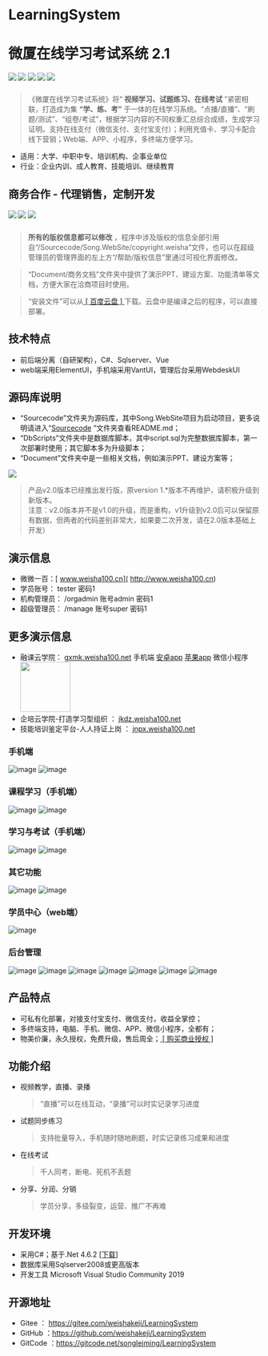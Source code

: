 ﻿# LearningSystem
# 微厦在线学习考试系统 2.1
##### [![](https://img.shields.io/badge/-%E5%AE%98%E6%96%B9%E7%BD%91%E7%AB%99-blue)](http://www.weishakeji.net) [![](https://img.shields.io/badge/help-%E5%9C%A8%E7%BA%BF%E5%B8%AE%E5%8A%A9-orange)](http://www.weisha100.net/) [![](https://img.shields.io/badge/upgrade-%E5%8D%87%E7%BA%A7%E6%97%A5%E5%BF%97-green)](http://www.weishakeji.net/download.html)  [![](https://img.shields.io/badge/QQ%E7%BE%A4-10237400-brightgreen)](https://qm.qq.com/cgi-bin/qm/qr?k=lL7qjJPXlfMnxo4cOd2xr-OMe-_4u8hW&jump_from=webapi&authKey=4vWIzSa9ceJ0Cn6/cDKp08SuOxv4xfGDfMn1ZI//1XG+p5nzeqW9v/PUVdI9gEh+)  [![](https://img.shields.io/badge/%E7%94%B5%E8%AF%9D-400%206015%20615-lightgrey)]()

>《微厦在线学习考试系统》将“ **视频学习、试题练习、在线考试** ”紧密相联，打造成为集 **“学、练、考”** 于一体的在线学习系统。“点播/直播”、“刷题/测试”、“组卷/考试”，根据学习内容的不同权重汇总综合成绩，生成学习证明。支持在线支付（微信支付、支付宝支付）；利用充值卡、学习卡配合线下营销；Web端、APP、小程序，多终端方便学习。

* 适用：大学、中职中专、培训机构、企事业单位
* 行业：企业内训、成人教育、技能培训、继续教育

## 商务合作 - 代理销售，定制开发
##### [![](https://img.shields.io/badge/down-%E5%AE%89%E8%A3%85%E6%96%87%E4%BB%B6-blue)](https://pan.baidu.com/s/1koQyvnb0YEutlQomjAwIjg) [![](https://img.shields.io/badge/doc-%E9%A1%B9%E7%9B%AE%E6%96%87%E6%A1%A3-yellow)](https://gitee.com/weishakeji/LearningSystem/tree/master/Document)  [![](https://img.shields.io/badge/QQ-19303340-green)](tencent://AddContact/fromId=45&fromSubId=1&subcmd=all&uin=19303340)

>  **所有的版权信息都可以修改** ，程序中涉及版权的信息全部引用自“/Sourcecode/Song.WebSite/copyright.weisha”文件，也可以在超级管理员的管理界面的左上方“/帮助/版权信息”里通过可视化界面修改。

> “Document/商务文档”文件夹中提供了演示PPT、建设方案、功能清单等文档，方便大家在洽商项目时使用。

> “安装文件”可以从<a href="http://pan.baidu.com/s/1bppzM15" target="_blank" size=12> [ 百度云盘 ] </a>下载。云盘中是编译之后的程序，可以直接部署。

## 技术特点
 * 前后端分离（自研架构），C#、Sqlserver、Vue
 * web端采用ElementUI，手机端采用VantUI，管理后台采用WebdeskUI

## 源码库说明
 * “Sourcecode”文件夹为源码库，其中Song.WebSite项目为启动项目，更多说明请进入“[Sourcecode](https://gitee.com/weishakeji/LearningSystem/tree/master/Sourcecode) ”文件夹查看README.md；
 * “DbScripts”文件夹中是数据库脚本，其中script.sql为完整数据库脚本，第一次部署时使用；其它脚本多为升级脚本；
 * “Document”文件夹中是一些相关文档，例如演示PPT、建设方案等；

![](https://img.shields.io/badge/version-%E9%87%8D%E8%A6%81%E6%8F%90%E7%A4%BA-red)

>产品v2.0版本已经推出发行版，原version 1.*版本不再维护，请积极升级到新版本。
<br/>注意：v2.0版本并不是v1.0的升级，而是重构，v1升级到v2.0后可以保留原有数据，但两者的代码差别非常大，如果要二次开发，请在2.0版本基础上开发）

## 演示信息
 * 微微一百：[ www.weisha100.cn]( http://www.weisha100.cn) 
 * 学员账号： tester 密码1
 * 机构管理员： /orgadmin 账号admin 密码1
 * 超级管理员： /manage  账号super 密码1
 
## 更多演示信息
 * 融课云学院： [ gxmk.weisha100.net]( http://gxmk.weisha100.net)  手机端 [ 安卓app](http://fir.weishakeji.net/u42b )   [ 苹果app](http://gxmk.weisha100.net/app.html) 
 微信小程序<img src="https://gitee.com/weishakeji/LearningSystem/raw/master/Document/Images/weixinMiniApp.jpg" width="100px" height="100px"/>
 * 企培云学院-打造学习型组织 ： [ jkdz.weisha100.net ]( http://jkdz.weisha100.net) 
 * 技能培训鉴定平台-人人持证上岗 ： [ jnpx.weisha100.net ]( http://jnpx.weisha100.net) 




### 手机端
![image](https://gitee.com/weishakeji/LearningSystem/raw/master/Document/Images/mobi_home.png)
![image](https://gitee.com/weishakeji/LearningSystem/raw/master/Document/Images/%E5%AD%A6%E5%91%98%E4%B8%AD%E5%BF%83-mobi.png)
### 课程学习（手机端）
![image](https://gitee.com/weishakeji/LearningSystem/raw/master/Document/Images/手机端课程页.png)
![image](https://gitee.com/weishakeji/LearningSystem/raw/master/Document/Images/%E6%89%8B%E6%9C%BA%E7%AB%AF-%E8%A7%86%E9%A2%91%E5%AD%A6%E4%B9%A0.png)
### 学习与考试（手机端）
![image](https://gitee.com/weishakeji/LearningSystem/raw/master/Document/Images/%E8%AF%95%E9%A2%98%E7%BB%83%E4%B9%A0(mobi).png)
![image](https://gitee.com/weishakeji/LearningSystem/raw/master/Document/Images/%E6%89%8B%E6%9C%BA%E7%AB%AF-%E8%80%83%E8%AF%95.png)
### 其它功能
![image](https://gitee.com/weishakeji/LearningSystem/raw/master/Document/Images/资金明细.png)
![image](https://gitee.com/weishakeji/LearningSystem/raw/master/Document/Images/学习卡.png)
### 学员中心（web端）
![image](https://gitee.com/weishakeji/LearningSystem/raw/master/Document/Images/%E5%AD%A6%E5%91%98%E4%B8%AD%E5%BF%83-web.png)
### 后台管理
![image](https://gitee.com/weishakeji/LearningSystem/raw/master/Document/Images/%E6%9C%BA%E6%9E%84%E7%AE%A1%E7%90%8601.png)
![image](https://gitee.com/weishakeji/LearningSystem/raw/master/Document/Images/%E6%9C%BA%E6%9E%84%E7%AE%A1%E7%90%8603.png)
![image](https://gitee.com/weishakeji/LearningSystem/raw/master/Document/Images/%E6%9C%BA%E6%9E%84%E7%AE%A1%E7%90%8605.png)
![image](https://gitee.com/weishakeji/LearningSystem/raw/master/Document/Images/%E6%9C%BA%E6%9E%84%E7%AE%A1%E7%90%8607.png)
![image](https://gitee.com/weishakeji/LearningSystem/raw/master/Document/Images/%E6%9C%BA%E6%9E%84%E7%AE%A1%E7%90%8608.png)
![image](https://gitee.com/weishakeji/LearningSystem/raw/master/Document/Images/%E6%9C%BA%E6%9E%84%E7%AE%A1%E7%90%8604.png)
![image](https://gitee.com/weishakeji/LearningSystem/raw/master/Document/Images/%E6%9C%BA%E6%9E%84%E7%AE%A1%E7%90%8606.png)

## 产品特点
* 可私有化部署，对接支付宝支付、微信支付，收益全掌控；
* 多终端支持，电脑、手机、微信、APP、微信小程序，全都有；
* 物美价廉，永久授权，免费升级，售后周全；<a href="https://shop35387540.taobao.com/" target="_blank" size=12> [ 购买商业授权 ] </a>

## 功能介绍
* 视频教学，直播、录播
   > “直播”可以在线互动，“录播”可以时实记录学习进度

* 试题同步练习
   > 支持批量导入，手机随时随地刷题，时实记录练习成果和进度

* 在线考试
   > 千人同考，断电、死机不丢题
   
* 分享、分润、分销
   > 学员分享，多级裂变，运营、推广不再难




## 开发环境
* 采用C#；基于.Net 4.6.2 <a href="https://download.visualstudio.microsoft.com/download/pr/8e396c75-4d0d-41d3-aea8-848babc2736a/80b431456d8866ebe053eb8b81a168b3/ndp462-kb3151800-x86-x64-allos-enu.exe" target="_blank" size=12>[下载]</a>
* 数据库采用Sqlserver2008或更高版本
* 开发工具 Microsoft Visual Studio Community 2019

## 开源地址
* Gitee ： <a href="https://gitee.com/weishakeji/LearningSystem" target="_blank">https://gitee.com/weishakeji/LearningSystem</a> 
* GitHub ：<a href="https://github.com/weishakeji/LearningSystem" target="_blank">https://github.com/weishakeji/LearningSystem</a> 
* GitCode ：<a href="https://gitcode.net/songleiming/LearningSystem" target="_blank">https://gitcode.net/songleiming/LearningSystem</a> 




